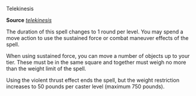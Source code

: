 Telekinesis

**Source** [_telekinesis_](spells/telekinesis.md#_telekinesis)

The duration of this spell changes to 1 round per level. You may spend a move action to use the sustained force or combat maneuver effects of the spell.

When using sustained force, you can move a number of objects up to your tier. These must be in the same square and together must weigh no more than the weight limit of the spell.

Using the violent thrust effect ends the spell, but the weight restriction increases to 50 pounds per caster level (maximum 750 pounds).

